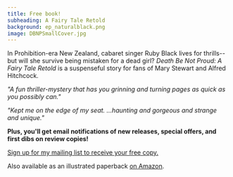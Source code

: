 ```yaml
---
title: Free book!
subheading: A Fairy Tale Retold
background: ep_naturalblack.png
image: DBNPSmallCover.jpg
---
```


In Prohibition-era New Zealand, cabaret singer Ruby Black lives for thrills--but will she survive being mistaken for a dead girl? _Death Be Not Proud: A Fairy Tale Retold_ is a suspenseful story for fans of Mary Stewart and Alfred Hitchcock.

_"A fun thriller-mystery that has you grinning and turning pages as quick as you possibly can."_

_"Kept me on the edge of my seat. ...haunting and gorgeous and strange and unique."_

**Plus, you'll get email notifications of new releases, special offers, and first dibs on review copies!**

[Sign up for my mailing list to receive your free copy.](http://vintagenovels.us10.list-manage2.com/subscribe?u=37e3f76c0f168f6d540fa9046&id=e8193327b9)

Also available as an illustrated paperback [on Amazon](https://www.amazon.com/gp/product/0994233949/ref=as_li_qf_sp_asin_il_tl?ie=UTF8&tag=suzannahsite-20&camp=1789&creative=9325&linkCode=as2&creativeASIN=0994233949&linkId=312ee948e810436a1a22819f642cde1a).
